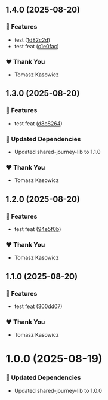 ## 1.4.0 (2025-08-20)

### 🚀 Features

- test ([1d82c2d](https://github.com/TomaszKasowicz/nx-release-learning/commit/1d82c2d))
- test feat ([c1e0fac](https://github.com/TomaszKasowicz/nx-release-learning/commit/c1e0fac))

### ❤️ Thank You

- Tomasz Kasowicz

## 1.3.0 (2025-08-20)

### 🚀 Features

- test feat ([d8e8264](https://github.com/TomaszKasowicz/nx-release-learning/commit/d8e8264))

### 🧱 Updated Dependencies

- Updated shared-journey-lib to 1.1.0

### ❤️ Thank You

- Tomasz Kasowicz

## 1.2.0 (2025-08-20)

### 🚀 Features

- test feat ([94e5f0b](https://github.com/TomaszKasowicz/nx-release-learning/commit/94e5f0b))

### ❤️ Thank You

- Tomasz Kasowicz

## 1.1.0 (2025-08-20)

### 🚀 Features

- test feat ([300dd07](https://github.com/TomaszKasowicz/nx-release-learning/commit/300dd07))

### ❤️ Thank You

- Tomasz Kasowicz

# 1.0.0 (2025-08-19)

### 🧱 Updated Dependencies

- Updated shared-journey-lib to 1.0.0
